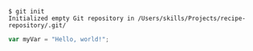 ```
$ git init
Initialized empty Git repository in /Users/skills/Projects/recipe-repository/.git/
```

``` javascript
var myVar = "Hello, world!";
```
